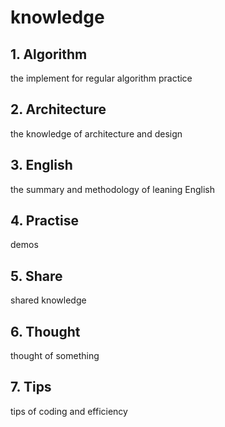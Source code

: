 # knowledge 
## 1. Algorithm
>>
the implement for regular algorithm practice
>>
## 2. Architecture
>>
the knowledge of architecture and design
>>
## 3. English
>>
the summary and methodology of leaning English
>>
## 4. Practise
>>
demos
>>
## 5. Share
>>
shared knowledge
>>
## 6. Thought
>>
thought of something
>>
## 7. Tips
>>
tips of coding and efficiency
>>